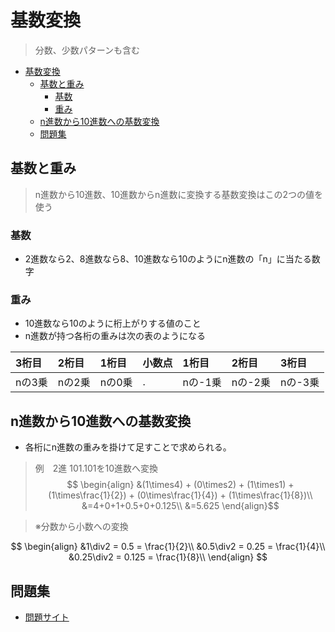 # 基数変換
> 分数、少数パターンも含む


- [基数変換](#基数変換)
  - [基数と重み](#基数と重み)
    - [基数](#基数)
    - [重み](#重み)
  - [n進数から10進数への基数変換](#n進数から10進数への基数変換)
  - [問題集](#問題集)


## 基数と重み

> n進数から10進数、10進数からn進数に変換する基数変換はこの2つの値を使う


### 基数
- 2進数なら2、8進数なら8、10進数なら10のようにn進数の「n」に当たる数字
  
### 重み
- 10進数なら10のように桁上がりする値のこと
- n進数が持つ各桁の重みは次の表のようになる

| 3桁目 | 2桁目 | 1桁目 | 小数点 | 1桁目 | 2桁目 | 3桁目 |
|:------|:------|:------|:-------|:------|:------|:------|
| nの3乗| nの2乗| nの0乗| .      |nの-1乗|nの-2乗|nの-3乗|

## n進数から10進数への基数変換
- 各桁にn進数の重みを掛けて足すことで求められる。
> 例　2進 101.101を10進数へ変換
$$
\begin{align}
&(1\times4) + (0\times2) + (1\times1) + (1\times\frac{1}{2}) + (0\times\frac{1}{4}) + (1\times\frac{1}{8})\\
&=4+0+1+0.5+0+0.125\\
&=5.625
\end{align}$$

> ※分数から小数への変換

$$
\begin{align}
&1\div2 = 0.5 = \frac{1}{2}\\
&0.5\div2 = 0.25 = \frac{1}{4}\\
&0.25\div2 = 0.125 = \frac{1}{8}\\
\end{align}
$$




## 問題集
- [問題サイト](https://prau-ict.com/digitalize/radix-conversion-exercise/)
